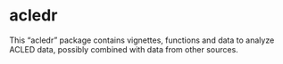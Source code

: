 
<!-- README.md is generated from README.Rmd. Please edit that file -->

# acledr

<!-- badges: start -->

<!-- badges: end -->

This “acledr” package contains vignettes, functions and data to analyze
ACLED data, possibly combined with data from other sources.
